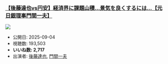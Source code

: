 ### [【後藤達也vs円安】経済界に課題山積...景気を良くするには…【元日銀理事門間一夫】](https://www.youtube.com/watch?v=SJzr8wS2qAw)
[![](https://img.youtube.com/vi/SJzr8wS2qAw/sddefault.jpg)](https://www.youtube.com/watch?v=SJzr8wS2qAw)
-   公開日: 2025-09-04
-   視聴数: 193,503
-   **いいね数: 2,717**
-   出演者: [後藤達也](/rehacq_fan/people/後藤達也 "wikilink"), [門間一夫](/rehacq_fan/people/門間一夫 "wikilink")
